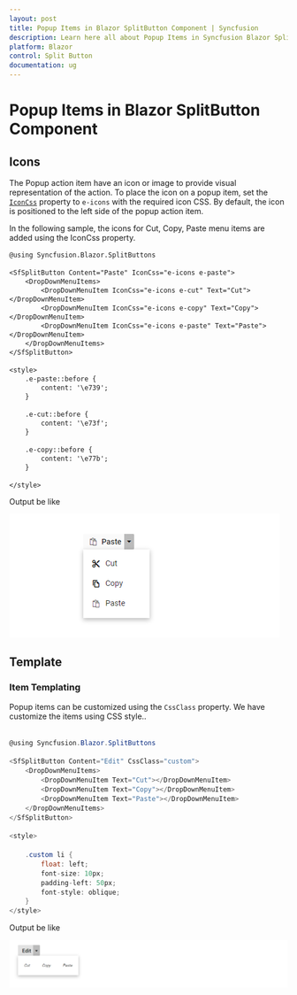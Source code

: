 ```yaml
---
layout: post
title: Popup Items in Blazor SplitButton Component | Syncfusion
description: Learn here all about Popup Items in Syncfusion Blazor SplitButton component and more.
platform: Blazor
control: Split Button
documentation: ug
---
```


# Popup Items in Blazor SplitButton Component

## Icons

The Popup action item have an icon or image to provide visual representation of the action. To place the icon on a popup
item, set the [`IconCss`](https://help.syncfusion.com/cr/blazor/Syncfusion.Blazor.SplitButtons.SfSplitButton.html#Syncfusion_Blazor_SplitButtons_SfSplitButton_IconCss) property to `e-icons` with the required icon CSS. By default, the icon is positioned to the left side of the popup action item.

In the following sample, the icons for Cut, Copy, Paste menu items are added using the IconCss property.

```cshtml
@using Syncfusion.Blazor.SplitButtons

<SfSplitButton Content="Paste" IconCss="e-icons e-paste">
    <DropDownMenuItems>
        <DropDownMenuItem IconCss="e-icons e-cut" Text="Cut"></DropDownMenuItem>
        <DropDownMenuItem IconCss="e-icons e-copy" Text="Copy"></DropDownMenuItem>
        <DropDownMenuItem IconCss="e-icons e-paste" Text="Paste"></DropDownMenuItem>
    </DropDownMenuItems>
</SfSplitButton>

<style>
    .e-paste::before {
        content: '\e739';
    }

    .e-cut::before {
        content: '\e73f';
    }

    .e-copy::before {
        content: '\e77b';
    }

</style>

```

Output be like

![Split Button Sample](./images/sb-icons.png)

## Template

### Item Templating

Popup items can be customized using the `CssClass` property. We have customize the items using CSS style..

```csharp

@using Syncfusion.Blazor.SplitButtons

<SfSplitButton Content="Edit" CssClass="custom">
    <DropDownMenuItems>
        <DropDownMenuItem Text="Cut"></DropDownMenuItem>
        <DropDownMenuItem Text="Copy"></DropDownMenuItem>
        <DropDownMenuItem Text="Paste"></DropDownMenuItem>
    </DropDownMenuItems>
</SfSplitButton>

<style>

    .custom li {
        float: left;
        font-size: 10px;
        padding-left: 50px;
        font-style: oblique;
    }
</style>

```

Output be like

![Split Button Sample](./images/sb-template.png)